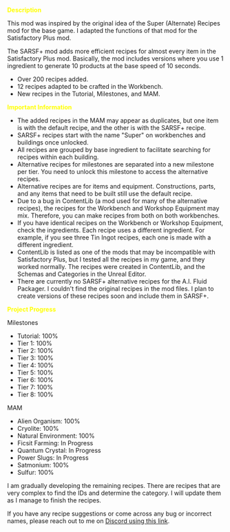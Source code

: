 <b style="color: yellow">Description</b>

This mod was inspired by the original idea of the Super (Alternate) Recipes mod for the base game. I adapted the functions of that mod for the Satisfactory Plus mod.

The SARSF+ mod adds more efficient recipes for almost every item in the Satisfactory Plus mod. Basically, the mod includes versions where you use 1 ingredient to generate 10 products at the base speed of 10 seconds.

- Over 200 recipes added.
- 12 recipes adapted to be crafted in the Workbench.
- New recipes in the Tutorial, Milestones, and MAM.

<b style="color: yellow">Important Information</b>

- The added recipes in the MAM may appear as duplicates, but one item is with the default recipe, and the other is with the SARSF+ recipe.
- SARSF+ recipes start with the name "Super" on workbenches and buildings once unlocked.
- All recipes are grouped by base ingredient to facilitate searching for recipes within each building.
- Alternative recipes for milestones are separated into a new milestone per tier. You need to unlock this milestone to access the alternative recipes.
- Alternative recipes are for items and equipment. Constructions, parts, and any items that need to be built still use the default recipe.
- Due to a bug in ContentLib (a mod used for many of the alternative recipes), the recipes for the Workbench and Workshop Equipment may mix. Therefore, you can make recipes from both on both workbenches.
- If you have identical recipes on the Workbench or Workshop Equipment, check the ingredients. Each recipe uses a different ingredient. For example, if you see three Tin Ingot recipes, each one is made with a different ingredient.
- ContentLib is listed as one of the mods that may be incompatible with Satisfactory Plus, but I tested all the recipes in my game, and they worked normally. The recipes were created in ContentLib, and the Schemas and Categories in the Unreal Editor.
- There are currently no SARSF+ alternative recipes for the A.I. Fluid Packager. I couldn't find the original recipes in the mod files. I plan to create versions of these recipes soon and include them in SARSF+.

<b style="color: yellow">Project Progress</b>

Milestones

- Tutorial: 100%
- Tier 1: 100%
- Tier 2: 100%
- Tier 3: 100%
- Tier 4: 100%
- Tier 5: 100%
- Tier 6: 100%
- Tier 7: 100%
- Tier 8: 100%

MAM

- Alien Organism: 100%
- Cryolite: 100%
- Natural Environment: 100%
- Ficsit Farming: In Progress
- Quantum Crystal: In Progress
- Power Slugs: In Progress
- Satmonium: 100%
- Sulfur: 100%

I am gradually developing the remaining recipes. There are recipes that are very complex to find the IDs and determine the category. I will update them as I manage to finish the recipes.

If you have any recipe suggestions or come across any bug or incorrect names, please reach out to me on <a href="https://discordapp.com/users/667906363346649098">Discord using this link</a>.